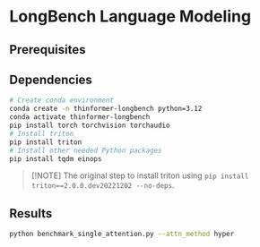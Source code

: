 # LongBench Language Modeling

## Prerequisites

## Dependencies

```bash
# Create conda environment
conda create -n thinformer-longbench python=3.12
conda activate thinformer-longbench
pip install torch torchvision torchaudio
# Install triton
pip install triton
# Install other needed Python packages
pip install tqdm einops
```

> \[!NOTE\]
> The original step to install triton using `pip install triton==2.0.0.dev20221202 --no-deps`.

## Results

```bash
python benchmark_single_attention.py --attn_method hyper
```